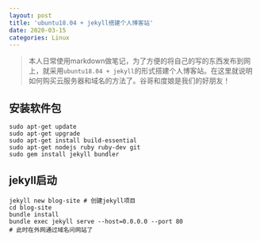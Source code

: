 ```yaml
---
layout: post
title: 'ubuntu18.04 + jekyll搭建个人博客站'
date: 2020-03-15
categories: Linux
---
```


> 本人日常使用markdown做笔记，为了方便的将自己的写的东西发布到网上，就采用`ubuntu18.04 + jekyll`的形式搭建个人博客站。在这里就说明如何购买云服务器和域名的方法了。谷哥和度娘是我们的好朋友！

<!-- more -->

## 安装软件包

```shell
sudo apt-get update
sudo apt-get upgrade 
sudo apt-get install build-essential
sudo apt-get nodejs ruby ruby-dev git
sudo gem install jekyll bundler
```



## jekyll启动

```shell
jekyll new blog-site # 创建jekyll项目
cd blog-site
bundle install
bundle exec jekyll serve --host=0.0.0.0 --port 80
# 此时在外网通过域名问网站了
```
